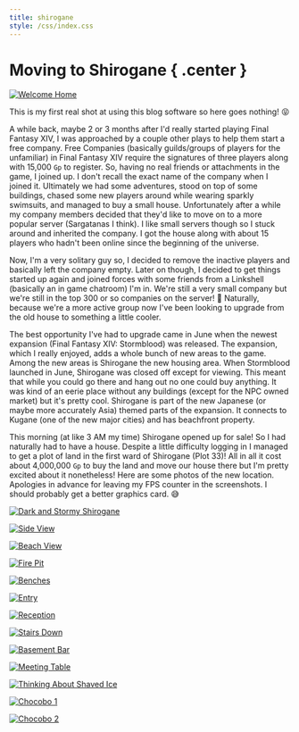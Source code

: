 ```yaml
---
title: shirogane
style: /css/index.css
---
```


# Moving to Shirogane { .center }

<p class="center"><a href="/blog/img/ffxiv_10102017_040258.png "><img class="frame" src="/blog/img/ffxiv_10102017_040258.png " title="Welcome Home" alt="Welcome Home" /></a></p>

This is my first real shot at using this blog software so here goes nothing! 😝

A while back, maybe 2 or 3 months after I'd really started playing Final Fantasy XIV, I was approached by a couple other plays to help them start a free company. Free Companies (basically guilds/groups of players for the unfamiliar) in Final Fantasy XIV require the signatures of three players along with 15,000 `Gp` to register. So, having no real friends or attachments in the game, I joined up. I don't recall the exact name of the company when I joined it. Ultimately we had some adventures, stood on top of some buildings, chased some new players around while wearing sparkly swimsuits, and managed to buy a small house. Unfortunately after a while my company members decided that they'd like to move on to a more popular server (Sargatanas I think). I like small servers though so I stuck around and inherited the company. I got the house along with about 15 players who hadn't been online since the beginning of the universe.

Now, I'm a very solitary guy so, I decided to remove the inactive players and basically left the company empty. Later on though, I decided to get things started up again and joined forces with some friends from a Linkshell (basically an in game chatroom) I'm in. We're still a very small company but we're still in the top 300 or so companies on the server! 🌟 Naturally, because we're a more active group now I've been looking to upgrade from the old house to something a little cooler.

The best opportunity I've had to upgrade came in June when the newest expansion (Final Fantasy XIV: Stormblood) was released. The expansion, which I really enjoyed, adds a whole bunch of new areas to the game. Among the new areas is Shirogane the new housing area. When Stormblood launched in June, Shirogane was closed off except for viewing. This meant that while you could go there and hang out no one could buy anything. It was kind of an eerie place without any buildings (except for the NPC owned market) but it's pretty cool. Shirogane is part of the new Japanese (or maybe more accurately Asia) themed parts of the expansion. It connects to Kugane (one of the new major cities) and has beachfront property.

This morning (at like 3 AM my time) Shirogane opened up for sale! So I had naturally had to have a house. Despite a little difficulty logging in I managed to get a plot of land in the first ward of Shirogane (Plot 33)! All in all it cost about 4,000,000 `Gp` to buy the land and move our house there but I'm pretty excited about it nonetheless! Here are some photos of the new location. Apologies in advance for leaving my FPS counter in the screenshots. I should probably get a better graphics card. 😅

<p class="center"><a href="/blog/img/ffxiv_10102017_082048.png"><img class="frame" src="/blog/img/ffxiv_10102017_082048.png" title="Dark and Stormy Shirogane" alt="Dark and Stormy Shirogane" /></a></p>

<p class="center"><a href="/blog/img/ffxiv_10102017_082144.png"><img class="frame" src="/blog/img/ffxiv_10102017_082144.png" title="Side View" alt="Side View" /></a></p>

<p class="center"><a href="/blog/img/ffxiv_10102017_082209.png"><img class="frame" src="/blog/img/ffxiv_10102017_082209.png" title="Beach View" alt="Beach View" /></a></p>

<p class="center"><a href="/blog/img/ffxiv_10102017_082257.png"><img class="frame" src="/blog/img/ffxiv_10102017_082257.png" title="Fire Pit" alt="Fire Pit" /></a></p>

<p class="center"><a href="/blog/img/ffxiv_10102017_082319.png"><img class="frame" src="/blog/img/ffxiv_10102017_082319.png" title="Benches" alt="Benches" /></a></p>

<p class="center"><a href="/blog/img/ffxiv_10102017_082401.png"><img class="frame" src="/blog/img/ffxiv_10102017_082401.png" title="Entry" alt="Entry" /></a></p>

<p class="center"><a href="/blog/img/ffxiv_10102017_082409.png"><img class="frame" src="/blog/img/ffxiv_10102017_082409.png" title="Reception" alt="Reception" /></a></p>

<p class="center"><a href="/blog/img/ffxiv_10102017_082420.png"><img class="frame" src="/blog/img/ffxiv_10102017_082420.png" title="Stairs Down" alt="Stairs Down" /></a></p>

<p class="center"><a href="/blog/img/ffxiv_10102017_082427.png"><img class="frame" src="/blog/img/ffxiv_10102017_082427.png" title="Basement Bar" alt="Basement Bar" /></a></p>

<p class="center"><a href="/blog/img/ffxiv_10102017_082437.png"><img class="frame" src="/blog/img/ffxiv_10102017_082437.png" title="Meeting Table" alt="Meeting Table" /></a></p>

<p class="center"><a href="/blog/img/ffxiv_10102017_082500.png"><img class="frame" src="/blog/img/ffxiv_10102017_082500.png" title="Thinking About Shaved Ice" alt="Thinking About Shaved Ice" /></a></p>

<p class="center"><a href="/blog/img/ffxiv_10102017_083253.png"><img class="frame" src="/blog/img/ffxiv_10102017_083253.png" title="Chocobo 1" alt="Chocobo 1" /></a></p>

<p class="center"><a href="/blog/img/ffxiv_10102017_083259.png"><img class="frame" src="/blog/img/ffxiv_10102017_083259.png" title="Chocobo 2" alt="Chocobo 2" /></a></p>